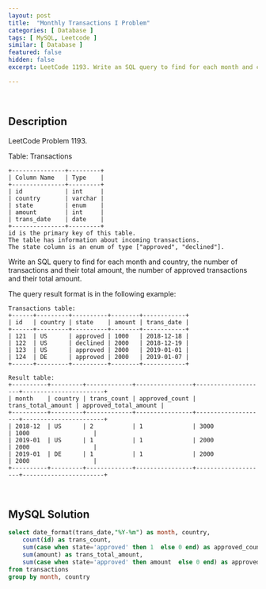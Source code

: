 ```yaml
---
layout: post
title:  "Monthly Transactions I Problem"
categories: [ Database ]
tags: [ MySQL, Leetcode ]
similar: [ Database ]
featured: false
hidden: false
excerpt: LeetCode 1193. Write an SQL query to find for each month and country, the number of transactions and their total amount, the number of approved transactions and their total amount.

---
```


<br />

## Description

LeetCode Problem 1193. 

Table: Transactions

```
+---------------+---------+
| Column Name   | Type    |
+---------------+---------+
| id            | int     |
| country       | varchar |
| state         | enum    |
| amount        | int     |
| trans_date    | date    |
+---------------+---------+
id is the primary key of this table.
The table has information about incoming transactions.
The state column is an enum of type ["approved", "declined"].
```

Write an SQL query to find for each month and country, the number of transactions and their total amount, the number of approved transactions and their total amount.

The query result format is in the following example:

```
Transactions table:
+------+---------+----------+--------+------------+
| id   | country | state    | amount | trans_date |
+------+---------+----------+--------+------------+
| 121  | US      | approved | 1000   | 2018-12-18 |
| 122  | US      | declined | 2000   | 2018-12-19 |
| 123  | US      | approved | 2000   | 2019-01-01 |
| 124  | DE      | approved | 2000   | 2019-01-07 |
+------+---------+----------+--------+------------+

Result table:
+----------+---------+-------------+----------------+--------------------+-----------------------+
| month    | country | trans_count | approved_count | trans_total_amount | approved_total_amount |
+----------+---------+-------------+----------------+--------------------+-----------------------+
| 2018-12  | US      | 2           | 1              | 3000               | 1000                  |
| 2019-01  | US      | 1           | 1              | 2000               | 2000                  |
| 2019-01  | DE      | 1           | 1              | 2000               | 2000                  |
+----------+---------+-------------+----------------+--------------------+-----------------------+
```

<br />

## MySQL Solution


```sql
select date_format(trans_date,"%Y-%m") as month, country, 
    count(id) as trans_count,
    sum(case when state='approved' then 1  else 0 end) as approved_count,
    sum(amount) as trans_total_amount,
    sum(case when state='approved' then amount  else 0 end) as approved_total_amount
from transactions
group by month, country
```
